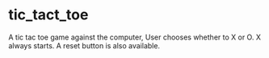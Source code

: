 # tic_tact_toe

A tic tac toe game against the computer, User chooses whether to X or O. X always starts. A reset button is also available.
